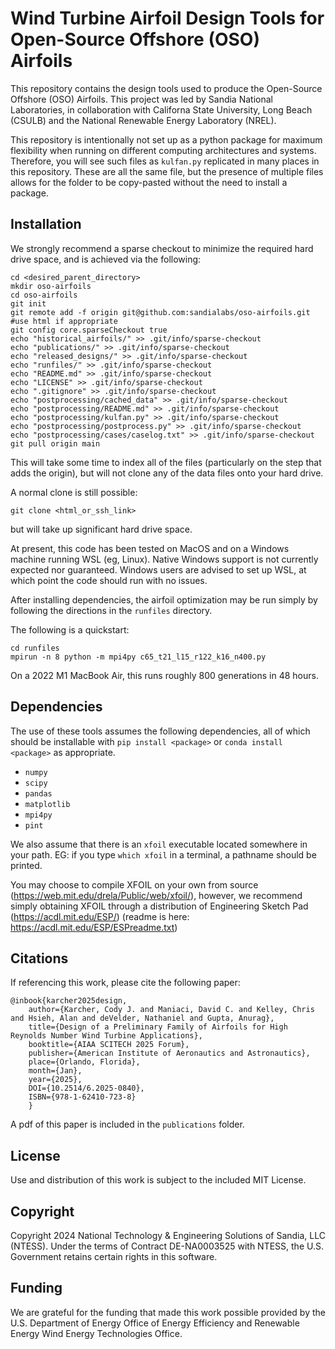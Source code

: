 Wind Turbine Airfoil Design Tools for Open-Source Offshore (OSO) Airfoils
=========================================================================

This repository contains the design tools used to produce the Open-Source Offshore (OSO) Airfoils.  This project was led by Sandia National Laboratories, in collaboration with Californa State University, Long Beach (CSULB) and the National Renewable Energy Laboratory (NREL).

This repository is intentionally not set up as a python package for maximum flexibility when running on different computing architectures and systems.  Therefore, you will see such files as `kulfan.py` replicated in many places in this repository.  These are all the same file, but the presence of multiple files allows for the folder to be copy-pasted without the need to install a package.


Installation
------------

We strongly recommend a sparse checkout to minimize the required hard drive space, and is achieved via the following:
```
cd <desired_parent_directory>
mkdir oso-airfoils
cd oso-airfoils
git init
git remote add -f origin git@github.com:sandialabs/oso-airfoils.git #use html if appropriate
git config core.sparseCheckout true
echo "historical_airfoils/" >> .git/info/sparse-checkout
echo "publications/" >> .git/info/sparse-checkout
echo "released_designs/" >> .git/info/sparse-checkout
echo "runfiles/" >> .git/info/sparse-checkout
echo "README.md" >> .git/info/sparse-checkout
echo "LICENSE" >> .git/info/sparse-checkout
echo ".gitignore" >> .git/info/sparse-checkout
echo "postprocessing/cached_data" >> .git/info/sparse-checkout
echo "postprocessing/README.md" >> .git/info/sparse-checkout
echo "postprocessing/kulfan.py" >> .git/info/sparse-checkout
echo "postprocessing/postprocess.py" >> .git/info/sparse-checkout
echo "postprocessing/cases/caselog.txt" >> .git/info/sparse-checkout
git pull origin main
```

This will take some time to index all of the files (particularly on the step that adds the origin), but will not clone any of the data files onto your hard drive.

A normal clone is still possible:
```
git clone <html_or_ssh_link>
```
but will take up significant hard drive space.

At present, this code has been tested on MacOS and on a Windows machine running WSL (eg, Linux).  Native Windows support is not currently expected nor guaranteed.  Windows users are advised to set up WSL, at which point the code should run with no issues.

After installing dependencies, the airfoil optimization may be run simply by following the directions in the `runfiles` directory.

The following is a quickstart:
```
cd runfiles
mpirun -n 8 python -m mpi4py c65_t21_l15_r122_k16_n400.py
```

On a 2022 M1 MacBook Air, this runs roughly 800 generations in 48 hours.


Dependencies
------------

The use of these tools assumes the following dependencies, all of which should be installable with `pip install <package>` or `conda install <package>` as appropriate.

- `numpy`
- `scipy`
- `pandas`
- `matplotlib`
- `mpi4py`
- `pint`

We also assume that there is an `xfoil` executable located somewhere in your path.  EG: if you type `which xfoil` in a terminal, a pathname should be printed.  

You may choose to compile XFOIL on your own from source (https://web.mit.edu/drela/Public/web/xfoil/), however, we recommend simply obtaining XFOIL through a distribution of Engineering Sketch Pad (https://acdl.mit.edu/ESP/) (readme is here: https://acdl.mit.edu/ESP/ESPreadme.txt)

Citations
---------

If referencing this work, please cite the following paper:

```
@inbook{karcher2025design, 
    author={Karcher, Cody J. and Maniaci, David C. and Kelley, Chris and Hsieh, Alan and deVelder, Nathaniel and Gupta, Anurag}, 
    title={Design of a Preliminary Family of Airfoils for High Reynolds Number Wind Turbine Applications}, 
    booktitle={AIAA SCITECH 2025 Forum}, 
    publisher={American Institute of Aeronautics and Astronautics}, 
    place={Orlando, Florida}, 
    month={Jan},
    year={2025},
    DOI={10.2514/6.2025-0840},
    ISBN={978-1-62410-723-8}
    }
```

A pdf of this paper is included in the `publications` folder.


License
-------

Use and distribution of this work is subject to the included MIT License.


Copyright
---------

Copyright 2024 National Technology & Engineering Solutions of Sandia, LLC (NTESS). Under the terms of Contract DE-NA0003525 with NTESS, the U.S. Government retains certain rights in this software.


Funding
-------

We are grateful for the funding that made this work possible provided by the U.S. Department of Energy Office of Energy Efficiency and Renewable Energy Wind Energy Technologies Office.